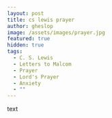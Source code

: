 ```yaml
---
layout: post
title: cs lewis prayer
author: gheslop
image: /assets/images/prayer.jpg
featured: true
hidden: true
tags:
  - C. S. Lewis
  - Letters to Malcom
  - Prayer
  - Lord's Prayer
  - Anxiety
  - ""
---
```

text